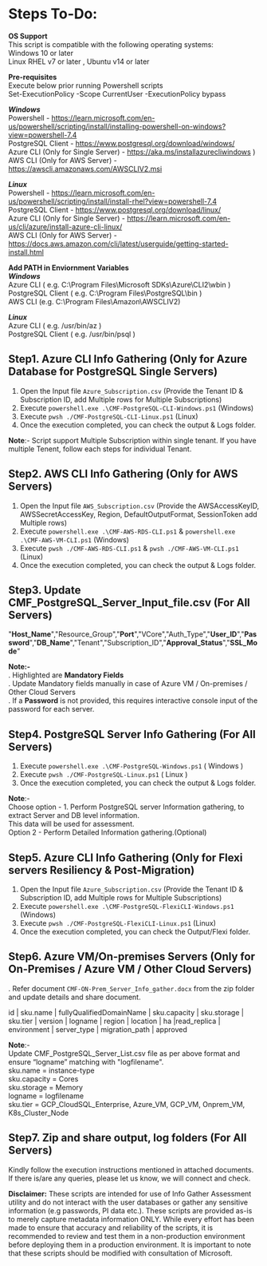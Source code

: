 # Steps To-Do:<br />

**OS Support**<br />
This script is compatible with the following operating systems:<br />
Windows 10 or later<br />
Linux RHEL v7 or later , Ubuntu v14 or later<br />

**Pre-requisites**<br />
Execute below prior running Powershell scripts<br />
Set-ExecutionPolicy -Scope CurrentUser -ExecutionPolicy bypass

***Windows***<br />
Powershell -   https://learn.microsoft.com/en-us/powershell/scripting/install/installing-powershell-on-windows?view=powershell-7.4<br /> 
PostgreSQL Client - https://www.postgresql.org/download/windows/ <br />
Azure CLI (Only for Single Server) - https://aka.ms/installazurecliwindows )<br /> 
AWS CLI (Only for AWS Server) - https://awscli.amazonaws.com/AWSCLIV2.msi <br />

***Linux***<br />
Powershell - https://learn.microsoft.com/en-us/powershell/scripting/install/install-rhel?view=powershell-7.4<br /> 
PostgreSQL Client - https://www.postgresql.org/download/linux/ <br />
Azure CLI (Only for Single Server) - https://learn.microsoft.com/en-us/cli/azure/install-azure-cli-linux/<br /> 
AWS CLI (Only for AWS Server) - https://docs.aws.amazon.com/cli/latest/userguide/getting-started-install.html

**Add PATH in Enviornment Variables**<br />
***Windows***<br />
Azure CLI  ( e.g. C:\Program Files\Microsoft SDKs\Azure\CLI2\wbin )<br />
PostgreSQL Client ( e.g.  C:\Program Files\PostgreSQL\bin )<br />
AWS CLI (e.g. C:\Program Files\Amazon\AWSCLIV2\)<br />

***Linux***<br />
Azure CLI  ( e.g. /usr/bin/az )<br />
PostgreSQL Client ( e.g. /usr/bin/psql )<br />
   
## Step1. Azure CLI Info Gathering (Only for Azure Database for PostgreSQL Single Servers)
1. Open the Input file `Azure_Subscription.csv` (Provide the Tenant ID & Subscription ID, add Multiple rows for Multiple Subscriptions)  
2. Execute `powershell.exe .\CMF-PostgreSQL-CLI-Windows.ps1` (Windows)
3. Execute `pwsh ./CMF-PostgreSQL-CLI-Linux.ps1` (Linux)
4. Once the execution completed, you can check the output & Logs folder.

**Note**:- Script support Multiple Subscription within single tenant. If you have multiple Tenent, follow each steps for individual Tenant.<br />
	
## Step2. AWS CLI Info Gathering (Only for AWS Servers)
1. Open the Input file `AWS_Subscription.csv` (Provide the AWSAccessKeyID, AWSSecretAccessKey, Region, DefaultOutputFormat, SessionToken add Multiple rows)  
2. Execute `powershell.exe .\CMF-AWS-RDS-CLI.ps1` & `powershell.exe .\CMF-AWS-VM-CLI.ps1` (Windows)
3. Execute `pwsh ./CMF-AWS-RDS-CLI.ps1` & `pwsh ./CMF-AWS-VM-CLI.ps1` (Linux)
4. Once the execution completed, you can check the output & Logs folder.

## Step3. Update CMF_PostgreSQL_Server_Input_file.csv (For All Servers)
 "**Host_Name**","Resource_Group","**Port**","VCore","Auth_Type","**User_ID**","**Password**","**DB_Name**","Tenant","Subscription_ID","**Approval_Status**","**SSL_Mode**"

**Note:-**<br />
. Highlighted are **Mandatory Fields**<br />
. Update Mandatory fields manually in case of Azure VM / On-premises / Other Cloud Servers <br />
. If a **Password** is not provided, this requires interactive console input of the password for each server. <br />

## Step4. PostgreSQL Server Info Gathering (For All Servers)
1. Execute `powershell.exe .\CMF-PostgreSQL-Windows.ps1` ( Windows )
2. Execute `pwsh ./CMF-PostgreSQL-Linux.ps1` ( Linux )
4. Once the execution completed, you can check the output & Logs folder.

**Note**:-<br /> 
    Choose option - 1. Perform PostgreSQL server Information gathering, to extract Server and DB level information.<br />
    This data will be used for assessment.<br />
    Option 2 - Perform Detailed Information gathering.(Optional)<br />

## Step5. Azure CLI Info Gathering (Only for Flexi servers Resiliency & Post-Migration)
1. Open the Input file `Azure_Subscription.csv` (Provide the Tenant ID & Subscription ID, add Multiple rows for Multiple Subscriptions)
2. Execute `powershell.exe .\CMF-PostgreSQL-FlexiCLI-Windows.ps1` (Windows)
3. Execute `pwsh ./CMF-PostgreSQL-FlexiCLI-Linux.ps1` (Linux)
4. Once the execution completed, you can check the Output/Flexi folder.

## Step6. Azure VM/On-premises Servers (Only for On-Premises / Azure VM / Other Cloud Servers)
. Refer document `CMF-ON-Prem_Server_Info_gather.docx` from the zip folder and update details and share document.<br />

id | sku.name | fullyQualifiedDomainName | sku.capacity | sku.storage | sku.tier | version | logname | region | location | ha |read_replica | environment | server_type | migration_path | approved

**Note**:- <br />
Update CMF_PostgreSQL_Server_List.csv file as per above format and ensure “logname” matching with "logfilename".<br />
sku.name = instance-type<br />
sku.capacity = Cores<br />
sku.storage = Memory<br />
logname = logfilename <br />
sku.tier = GCP_CloudSQL_Enterprise, Azure_VM, GCP_VM, Onprem_VM, K8s_Cluster_Node<br />

## Step7. Zip and share output, log folders (For All Servers) 
Kindly follow the execution instructions mentioned in attached documents. 
If there is/are any queries, please let us know, we will connect and check.

**Disclaimer:**
These scripts are intended for use of Info Gather Assessment utility and do not interact with the user databases or gather any sensitive information (e.g passwords, PI data etc.). 
These scripts are provided as-is to merely capture metadata information ONLY. While every effort has been made to ensure that accuracy and reliability of the scripts, 
it is recommended to review and test them in a non-production environment before deploying them in a production environment.
It is important to note that these scripts should be modified with consultation of Microsoft.
